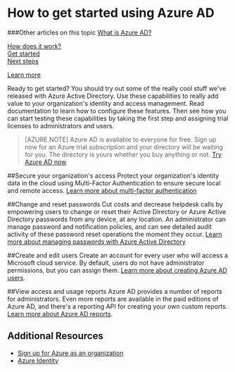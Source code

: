 <properties 
	pageTitle="How to get started using Azure AD" 
	description="Covers how to sign up for Azure and first steps you can try with Azure AD." 
	services="active-directory" 
	documentationCenter="" 
	authors="curtand" 
	manager="stevenpo"
	editor=""/>

<tags 
	ms.service="active-directory" 
	ms.date="09/21/2015"
	wacn.date="" />

# How to get started using Azure AD

###Other articles on this topic
[What is Azure AD?](/documentation/articles/active-directory-whatis)<br>

[How does it work?](/documentation/articles/active-directory-works)<br>
[Get started](/documentation/articles/active-directory-get-started)<br>
[Next steps](/documentation/articles/active-directory-next-steps)<br>

[Learn more](/documentation/articles/active-directory-learn-map)<br>


Ready to get started? You should try out some of the really cool stuff we've released with Azure Active Directory. Use these capabilities to really add value to your organization's identity and access management. Read documentation to learn how to configure these features. Then see how you can start testing these capabilities by taking the first step and assigning trial licenses to administrators and users.

> [AZURE.NOTE] Azure AD is available to everyone for free. Sign up now for an Azure trial subscription and your directory will be waiting for you. The directory is yours whether you buy anything or not. [Try Azure AD now](http://azure.microsoft.com/trial/get-started-active-directory/)

##Secure your organization's access
Protect your organization's identity data in the cloud using Multi-Factor Authentication to ensure secure local and remote access. [Learn more about multi-factor authentication](../multi-factor-authentication.md)

##Change and reset passwords
Cut costs and decrease helpdesk calls by empowering users to change or reset their Active Directory or Azure Active Directory passwords from any device, at any location. An administrator can manage password and notification policies, and can see detailed audit activity of these password reset operations the moment they occur. [Learn more about managing passwords with Azure Active Directory](active-directory-manage-passwords)

##Create and edit users
Create an account for every user who will access a Microsoft cloud service. By default, users do not have administrator permissions, but you can assign them. [Learn more about creating Azure AD users](active-directory-create-users).

##View access and usage reports
Azure AD provides a number of reports for administrators. Even more reports are available in the paid editions of Azure AD, and there's a reporting API for creating your own custom reports. [Learn more about Azure AD reports](active-directory-view-access-usage-reports).

## Additional Resources

* [Sign up for Azure as an organization](/documentation/articles/sign-up-organization)
* [Azure Identity](/documentation/articles/fundamentals-identity)

